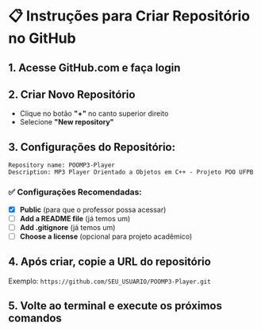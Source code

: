 # 📋 Instruções para Criar Repositório no GitHub

## 1. Acesse GitHub.com e faça login

## 2. Criar Novo Repositório
- Clique no botão **"+"** no canto superior direito
- Selecione **"New repository"**

## 3. Configurações do Repositório:
```
Repository name: POOMP3-Player
Description: MP3 Player Orientado a Objetos em C++ - Projeto POO UFPB
```

### ✅ Configurações Recomendadas:
- [x] **Public** (para que o professor possa acessar)
- [ ] **Add a README file** (já temos um)
- [ ] **Add .gitignore** (já temos um)  
- [ ] **Choose a license** (opcional para projeto acadêmico)

## 4. Após criar, copie a URL do repositório
Exemplo: `https://github.com/SEU_USUARIO/POOMP3-Player.git`

## 5. Volte ao terminal e execute os próximos comandos